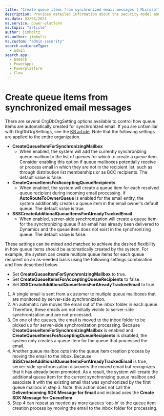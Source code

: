 ```yaml
---
title: "Create queue items from synchronized email messages | MicrosoftDocs"
description: Provides detailed information about the security model and concepts in Microsoft Dataverse.
ms.date: 02/03/2021
ms.service: power-platform
ms.topic: "article"
author: jimholtz
ms.author: jimholtz
ms.custom: "admin-security"
search.audienceType: 
  - admin
search.app:
  - D365CE
  - PowerApps
  - Powerplatform
  - Flow
---
```

# Create queue items from synchronized email messages

There are several OrgDbOrgSetting options available to control how queue items are automatically created for synchronized email. If you are unfamiliar with OrgDbOrgSettings, see the [KB article](https://support.microsoft.com/topic/orgdborgsettings-tool-for-microsoft-dynamics-crm-20a10f46-2a24-a156-7144-365d49b842ba). Note that the following settings are applied to the entire organization.

- **CreateQueueItemForSynchronizingMailbox**
  - When enabled, the system will add the currently synchronizing queue mailbox to the list of queues for which to create a queue item. Consider enabling this option if queue mailboxes potentially receive or process email in which they are not in the recipient list, such as through distribution list memberships or as BCC recipients.  The default value is false.
- **CreateQueueItemsForAcceptingQueueRecipients**
  - When enabled, the system will create a queue item for each resolved queue recipient during incoming email processing. If **AutoRouteToOwnerQueue** is enabled for the email entity, the system additionally creates a queue item in the email owner’s default queue.  The default value is true.
- **SSSCreateAdditionalQueueItemsForAlreadyTrackedEmail**
  - When enabled, server-side synchronization will create a queue item for the synchronizing queue if an email has already been delivered to Dynamics and the queue item does not exist in the synchronizing queue. The default value is false.

These settings can be mixed and matched to achieve the desired flexibility in how queue items should be automatically created by the system. For example, the system can create multiple queue items for each queue recipient on an as-needed basis using the following settings combination and flow described below:

- Set **CreateQueueItemForSynchronizingMailbox** to true.
- Set **CreateQueueItemsForAcceptingQueueRecipients** to false.
- Set **SSSCreateAdditionalQueueItemsForAlreadyTrackedEmail** to true.

1. A single email is sent from a customer to multiple queue mailboxes that are monitored by server-side synchronization.
2. An automatic rule moves the email out of the inbox folder in each queue. Therefore, these emails are not initially visible to server-side synchronization and are not processed.
3. On one of the queues, the email is moved to the inbox folder to be picked up for server-side synchronization processing. Because **CreateQueueItemForSynchronizingMailbox** is enabled and **CreateQueueItemsForAcceptingQueueRecipients** is disabled, the system only creates a queue item for the queue that processed the email.
4. Another queue mailbox opts into the queue item creation process by moving the email to the inbox. Because **SSSCreateAdditionalQueueItemsForAlreadyTrackedEmail** is true, server-side synchronization discovers the moved email but recognizes that it has already been promoted. As a result, the system will create the additional queue item for the current synchronizing queue mailbox and associate it with the existing email that was synchronized by the first queue mailbox in step 3.  Note: this action does not call the **DeliverIncoming SDK Message for Email** and instead uses the **Create SDK Message for QueueItem**.
5. Step 4 can repeat as needed as more queues ‘opt-in’ to the queue item creation process by moving the email to the inbox folder for processing.
